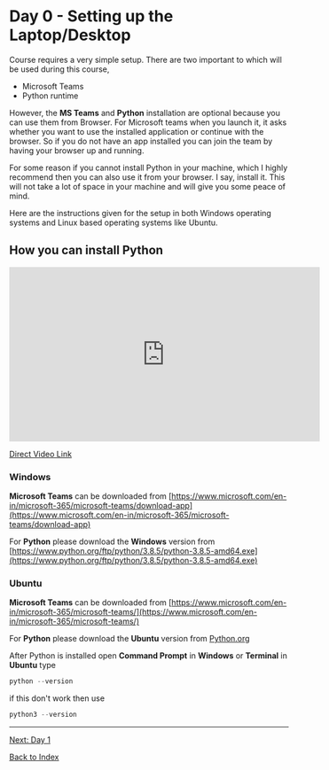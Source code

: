 # Day 0 - Setting up the Laptop/Desktop

Course requires a very simple setup. There are two important to which will be used during this course,

- Microsoft Teams
- Python runtime

However, the **MS Teams** and **Python** installation are optional because you can use them from Browser. For Microsoft teams when you launch it, it asks whether you want to use the installed application or continue with the browser. So if you do not have an app installed you can join the team by having your browser up and running.  

For some reason if you cannot install Python in your machine, which I highly recommend then you can also use it from your browser. I say, install it. This will not take a lot of space in your machine and will give you some peace of mind.  

Here are the instructions given for the setup in both Windows operating systems and Linux based operating systems like Ubuntu.

## How you can install Python

<iframe width="560" height="315" src="https://www.youtube.com/embed/hrzKDORwvxs" frameborder="0" allow="accelerometer; autoplay; encrypted-media; gyroscope; picture-in-picture" allowfullscreen></iframe>

[Direct Video Link](https://www.youtube.com/watch?v=hrzKDORwvxs)

### Windows

**Microsoft Teams** can be downloaded from [https://www.microsoft.com/en-in/microsoft-365/microsoft-teams/download-app](https://www.microsoft.com/en-in/microsoft-365/microsoft-teams/download-app)

For **Python** please download the **Windows** version from [https://www.python.org/ftp/python/3.8.5/python-3.8.5-amd64.exe](https://www.python.org/ftp/python/3.8.5/python-3.8.5-amd64.exe)

### Ubuntu

**Microsoft Teams** can be downloaded from [https://www.microsoft.com/en-in/microsoft-365/microsoft-teams/](https://www.microsoft.com/en-in/microsoft-365/microsoft-teams/)

For **Python** please download the **Ubuntu** version from
[Python.org](http://python.org)

After Python is installed open **Command Prompt** in **Windows** or **Terminal** in **Ubuntu** type

```python
python --version
```

if this don't work then use

```python
python3 --version
```

---
[Next: Day 1](01-day01.md)

[Back to Index](index.md)
